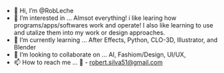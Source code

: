 - 👋 Hi, I’m @RobLeche
- 👀 I’m interested in ... Almsot everything! i like learing how programs/apps/softwares work and operate! I also like learning to use and utalize them into my work or design approaches. 
- 🌱 I’m currently learning ... After Effects, Python, CLO-3D, Illustrator, and Blender
- 💞️ I’m looking to collaborate on ... AI, Fashiom/Design, UI/UX, 
- 📫 How to reach me ... 📧 - robert.silva51@gmail.com 

<!---
RobLeche/RobLeche is a ✨ special ✨ repository because its `README.md` (this file) appears on your GitHub profile.
You can click the Preview link to take a look at your changes.
--->
